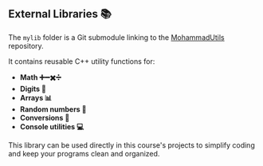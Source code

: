 ## External Libraries 📚

The `mylib` folder is a Git submodule linking to the [MohammadUtils](https://github.com/Eng-MohammadHasan/MohammadUtils.git) repository.  

It contains reusable C++ utility functions for:  
- **Math ➕➖✖️➗**  
- **Digits 🔢**  
- **Arrays 📊**  
- **Random numbers 🎲**  
- **Conversions 🔄**  
- **Console utilities 💻**  

This library can be used directly in this course's projects to simplify coding and keep your programs clean and organized.  
